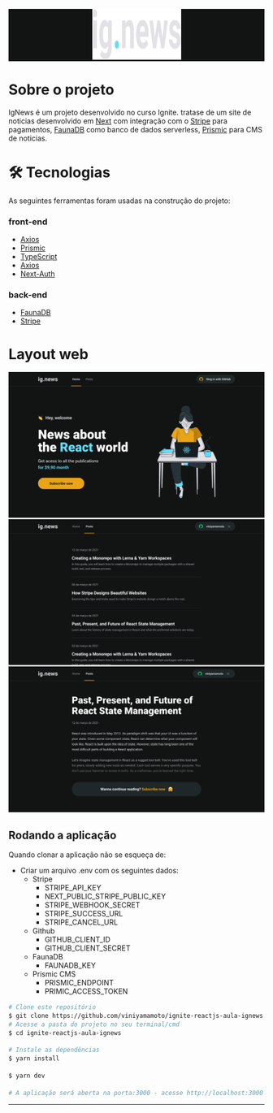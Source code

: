 <p align="center" style="width=100%; background-color: #121414">
  <img src="file/logo.svg" height="100" width="175" alt="ig.news" />
</p>

# Sobre o projeto

IgNews é um projeto desenvolvido no curso Ignite. tratase de um site de noticias desenvolvido em [Next](https://nextjs.org) com integração com o [Stripe](https://stripe.com/br) para pagamentos, [FaunaDB](https://fauna.com) como banco de dados serverless, [Prismic](https://prismic.io) para CMS de noticias.

# 🛠 Tecnologias

As seguintes ferramentas foram usadas na construção do projeto:

### front-end

- [Axios](https://www.npmjs.com/package/axios)
- [Prismic](https://prismic.io)
- [TypeScript](https://www.typescriptlang.org)
- [Axios](https://www.npmjs.com/package/axios)
- [Next-Auth](https://next-auth.js.org)

### back-end

- [FaunaDB](https://fauna.com)
- [Stripe](https://stripe.com/br)

# Layout web

<p align="center">
    <img src="file/Home.png">
    <img src="file/Posts.png">
    <img src="file/InternaPost.png">
  </div>
</p>

## Rodando a aplicação

Quando clonar a aplicação não se esqueça de:

- Criar um arquivo .env com os seguintes dados:
  - Stripe
    - STRIPE_API_KEY
    - NEXT_PUBLIC_STRIPE_PUBLIC_KEY
    - STRIPE_WEBHOOK_SECRET
    - STRIPE_SUCCESS_URL
    - STRIPE_CANCEL_URL
  - Github
    - GITHUB_CLIENT_ID
    - GITHUB_CLIENT_SECRET
  - FaunaDB
    - FAUNADB_KEY
  - Prismic CMS
    - PRISMIC_ENDPOINT
    - PRIMIC_ACCESS_TOKEN

```bash
# Clone este repositório
$ git clone https://github.com/viniyamamoto/ignite-reactjs-aula-ignews
# Acesse a pasta do projeto no seu terminal/cmd
$ cd ignite-reactjs-aula-ignews

# Instale as dependências
$ yarn install

$ yarn dev

# A aplicação será aberta na porta:3000 - acesse http://localhost:3000
```

---

